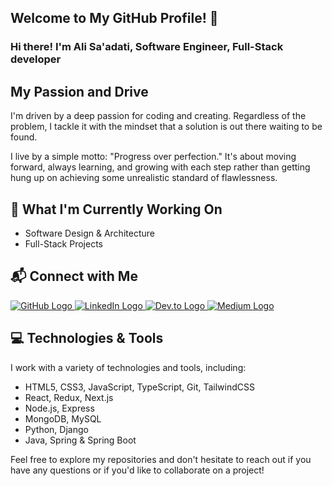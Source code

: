 ## Welcome to My GitHub Profile! 👋

### Hi there! I'm Ali Sa'adati, Software Engineer, Full-Stack developer

## My Passion and Drive

I'm driven by a deep passion for coding and creating. Regardless of the problem, I tackle it with the mindset that a solution is out there waiting to be found.

I live by a simple motto: "Progress over perfection." It's about moving forward, always learning, and growing with each step rather than getting hung up on achieving some unrealistic standard of flawlessness.

## 🌱 What I'm Currently Working On

- Software Design & Architecture
- Full-Stack Projects

## 📬 Connect with Me

<a href="https://github.com/A108II">
  <img src="https://img.shields.io/badge/GitHub-181717?logo=github&logoColor=white&style=for-the-badge" alt="GitHub Logo" />
</a>

<a href="https://www.linkedin.com/in/a108ii/">
  <img src="https://img.shields.io/badge/LinkedIn-0A66C2?logo=linkedin&logoColor=white&style=for-the-badge" alt="LinkedIn Logo" />
</a>

<a href="https://dev.to/a108ii">
  <img src="https://img.shields.io/badge/Dev.to-0A0A0A?logo=dev.to&logoColor=white&style=for-the-badge" alt="Dev.to Logo" />
</a>

<a href="https://medium.com/@A108II">
  <img src="https://img.shields.io/badge/Medium-12100E?logo=medium&logoColor=white&style=for-the-badge" alt="Medium Logo" />
</a>

## 💻 Technologies & Tools

I work with a variety of technologies and tools, including:

- HTML5, CSS3, JavaScript, TypeScript, Git, TailwindCSS
- React, Redux, Next.js
- Node.js, Express
- MongoDB, MySQL
- Python, Django
- Java, Spring & Spring Boot

Feel free to explore my repositories and don't hesitate to reach out if you have any questions or if you'd like to collaborate on a project!
